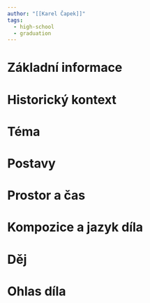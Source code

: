 ```yaml
---
author: "[[Karel Čapek]]"
tags:
  - high-school
  - graduation
---
```

# Základní informace
# Historický kontext
# Téma
# Postavy
# Prostor a čas
# Kompozice a jazyk díla
# Děj
# Ohlas díla
